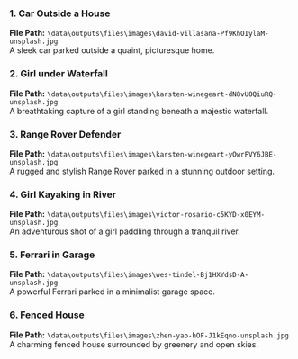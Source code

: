 ### 1. Car Outside a House
**File Path:** `\data\outputs\files\images\david-villasana-Pf9KhOIylaM-unsplash.jpg`  
A sleek car parked outside a quaint, picturesque home.

### 2. Girl under Waterfall
**File Path:** `\data\outputs\files\images\karsten-winegeart-dN8vU0QiuRQ-unsplash.jpg`  
A breathtaking capture of a girl standing beneath a majestic waterfall.

### 3. Range Rover Defender
**File Path:** `\data\outputs\files\images\karsten-winegeart-yOwrFVY6JBE-unsplash.jpg`  
A rugged and stylish Range Rover parked in a stunning outdoor setting.

### 4. Girl Kayaking in River
**File Path:** `\data\outputs\files\images\victor-rosario-c5KYD-x0EYM-unsplash.jpg`  
An adventurous shot of a girl paddling through a tranquil river.

### 5. Ferrari in Garage
**File Path:** `\data\outputs\files\images\wes-tindel-Bj1HXYdsD-A-unsplash.jpg`  
A powerful Ferrari parked in a minimalist garage space.

### 6. Fenced House
**File Path:** `\data\outputs\files\images\zhen-yao-hOF-J1kEqno-unsplash.jpg`  
A charming fenced house surrounded by greenery and open skies.
